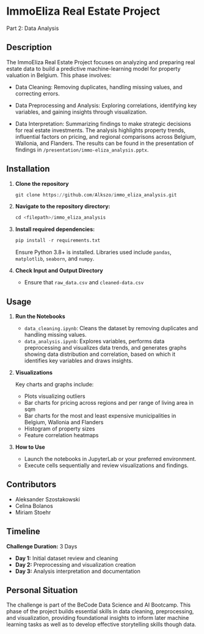 # ImmoEliza Real Estate Project
Part 2: Data Analysis

## Description

The ImmoEliza Real Estate Project focuses on analyzing and preparing real estate data to build a predictive machine-learning model for property valuation in Belgium. This phase involves:

* Data Cleaning: Removing duplicates, handling missing values, and correcting errors.

* Data Preprocessing and Analysis: Exploring correlations, identifying key variables, and gaining insights through visualization.

* Data Interpretation: Summarizing findings to make strategic decisions for real estate investments.
The analysis highlights property trends, influential factors on pricing, and regional comparisons across Belgium, Wallonia, and Flanders. The results can be found in the presentation of findings in `/presentation/immo-eliza_analysis.pptx`.

## Installation

1. **Clone the repository**

    ```python
    git clone https://github.com/Alkszo/immo_eliza_analysis.git
    ```

2. **Navigate to the repository directory:**

    ```python
    cd <filepath>/immo_eliza_analysis
    ```

3. **Install required dependencies:**

    ```python
    pip install -r requirements.txt
    ```

    Ensure Python 3.8+ is installed. Libraries used include `pandas`, `matplotlib`, `seaborn`, and `numpy`.

4. **Check Input and Output Directory**

    * Ensure that `raw_data.csv` and `cleaned-data.csv`



## Usage 

1. **Run the Notebooks**

   * `data_cleaning.ipynb`: Cleans the dataset by removing duplicates and handling missing values.
   * `data_analysis.ipynb`: Explores variables, performs data preprocessing and visualizes data trends, and generates graphs showing data distribution and correlation, based on which it identifies key variables and draws insights.
  
2. **Visualizations**
   
   Key charts and graphs include:
   * Plots visualizing outliers
   * Bar charts for pricing across regions and per range of living area in sqm
   * Bar charts for the most and least expensive municipalities in Belgium, Wallonia and Flanders
   * Histogram of property sizes
   * Feature correlation heatmaps

3. **How to Use**
   
    * Launch the notebooks in JupyterLab or your preferred environment.
    * Execute cells sequentially and review visualizations and findings.

## Contributors
   * Aleksander Szostakowski
   * Celina Bolanos
   * Miriam Stoehr

## Timeline

**Challenge Duration:** 3 Days

* **Day 1:** Initial dataset review and cleaning
* **Day 2:** Preprocessing and visualization creation
* **Day 3:** Analysis interpretation and documentation

## Personal Situation
The challenge is part of the BeCode Data Science and AI Bootcamp. This phase of the project builds essential skills in data cleaning, preprocessing, and visualization, providing foundational insights to inform later machine learning tasks as well as to develop effective storytelling skills though data. 
